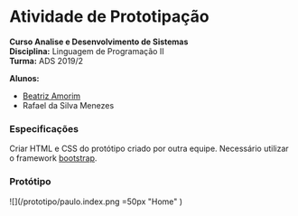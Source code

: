 # Atividade de Prototipação 

__Curso Analise e Desenvolvimento de Sistemas__  
__Disciplina:__ Linguagem de Programação II  
__Turma:__ ADS 2019/2

__Alunos:__ 
- [Beatriz Amorim](https://github.com/bia-amorim)
- Rafael da Silva Menezes


### Especificações 

Criar HTML e CSS do protótipo criado por outra equipe. Necessário utilizar o framework [bootstrap](https://getbootstrap.com/).

### Protótipo

![](/prototipo/paulo.index.png =50px "Home" )   

